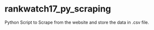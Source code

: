 # rankwatch17_py_scraping
Python Script to Scrape from the website and store the data in .csv file.
